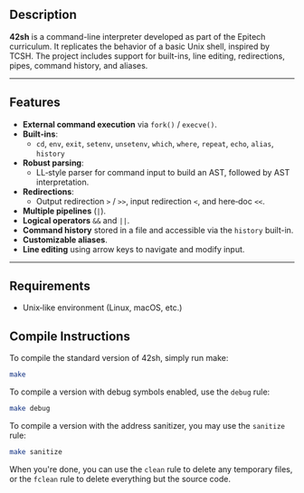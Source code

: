 ## Description

**42sh** is a command-line interpreter developed as part of the Epitech curriculum.
It replicates the behavior of a basic Unix shell, inspired by TCSH.
The project includes support for built-ins, line editing, redirections, pipes, command history, and aliases.

---


## Features

- **External command execution** via `fork()` / `execve()`.
- **Built‐ins**:
  - `cd`, `env`, `exit`, `setenv`, `unsetenv`, `which`, `where`, `repeat`, `echo`, `alias`, `history`
- **Robust parsing**:
  - LL‐style parser for command input to build an AST, followed by AST interpretation.
- **Redirections**:
  - Output redirection `>` / `>>`, input redirection `<`, and here‐doc `<<`.
- **Multiple pipelines** (`|`).
- **Logical operators** `&&` and `||`.
- **Command history** stored in a file and accessible via the `history` built-in.
- **Customizable aliases**.
- **Line editing** using arrow keys to navigate and modify input.

---

## Requirements

- Unix‐like environment (Linux, macOS, etc.)

## Compile Instructions
To compile the standard version of 42sh,
simply run make:

```bash
make
```

To compile a version with debug symbols enabled,
use the ``debug`` rule:

```bash
make debug
```

To compile a version with the address sanitizer,
you may use the ``sanitize`` rule:

```bash
make sanitize
```

When you're done, you can use the ``clean`` rule
to delete any temporary files, or the ``fclean``
rule to delete everything but the source code.
